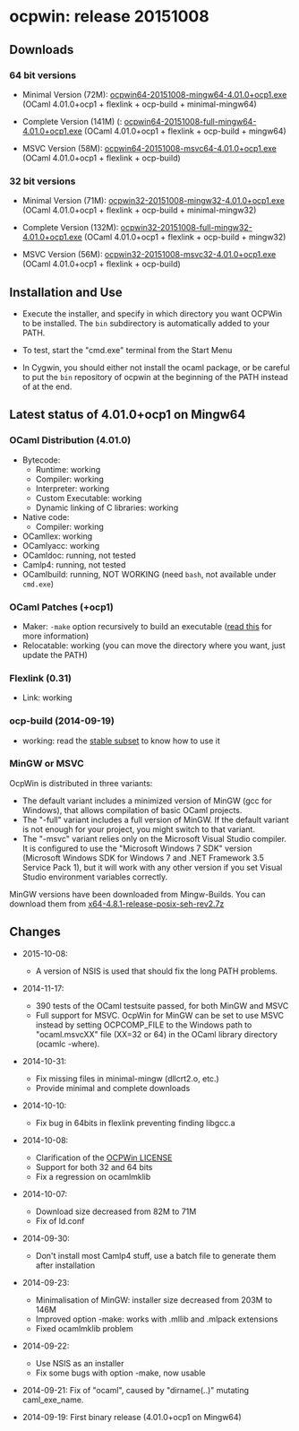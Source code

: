 # ocpwin: release 20151008

## Downloads

### 64 bit versions

* Minimal Version (72M): [ocpwin64-20151008-mingw64-4.01.0+ocp1.exe](http://www.ocamlpro.com/pub/ocpwin/ocpwin-builds/ocpwin64/ocpwin64-20151008-mingw64-4.01.0+ocp1.exe)
   (OCaml 4.01.0+ocp1 + flexlink + ocp-build + minimal-mingw64)

* Complete Version (141M) (: [ocpwin64-20151008-full-mingw64-4.01.0+ocp1.exe](http://www.ocamlpro.com/pub/ocpwin/ocpwin-builds/ocpwin64/ocpwin64-20151008-full-mingw64-4.01.0+ocp1.exe)
   (OCaml 4.01.0+ocp1 + flexlink + ocp-build + mingw64)

* MSVC Version (58M): [ocpwin64-20151008-msvc64-4.01.0+ocp1.exe](http://www.ocamlpro.com/pub/ocpwin/ocpwin-builds/ocpwin64/ocpwin64-20151008-msvc64-4.01.0+ocp1.exe)
   (OCaml 4.01.0+ocp1 + flexlink + ocp-build)

### 32 bit versions

* Minimal Version (71M): [ocpwin32-20151008-mingw32-4.01.0+ocp1.exe](http://www.ocamlpro.com/pub/ocpwin/ocpwin-builds/ocpwin32/ocpwin32-20151008-mingw32-4.01.0+ocp1.exe)
   (OCaml 4.01.0+ocp1 + flexlink + ocp-build + minimal-mingw32)

* Complete Version (132M): [ocpwin32-20151008-full-mingw32-4.01.0+ocp1.exe](http://www.ocamlpro.com/pub/ocpwin/ocpwin-builds/ocpwin32/ocpwin32-20151008-full-mingw32-4.01.0+ocp1.exe)
   (OCaml 4.01.0+ocp1 + flexlink + ocp-build + mingw32)

* MSVC Version (56M): [ocpwin32-20151008-msvc32-4.01.0+ocp1.exe](http://www.ocamlpro.com/pub/ocpwin/ocpwin-builds/ocpwin32/ocpwin32-20151008-msvc32-4.01.0+ocp1.exe)
   (OCaml 4.01.0+ocp1 + flexlink + ocp-build)

## Installation and Use

* Execute the installer, and specify in which directory you want
OCPWin to be installed. The `bin` subdirectory is automatically added
to your PATH.

* To test, start the "cmd.exe" terminal from the Start Menu

* In Cygwin, you should either not install the ocaml package, or be
careful to put the `bin` repository of ocpwin at the beginning of the
PATH instead of at the end.

## Latest status of 4.01.0+ocp1 on Mingw64

### OCaml Distribution (4.01.0)
* Bytecode:
  * Runtime: working
  * Compiler: working
  * Interpreter: working
  * Custom Executable: working
  * Dynamic linking of C libraries: working
* Native code:
  * Compiler: working
* OCamllex: working
* OCamlyacc: working
* OCamldoc: running, not tested
* Camlp4: running, not tested
* OCamlbuild: running, NOT WORKING (need `bash`, not available under `cmd.exe`)

### OCaml Patches (+ocp1)

* Maker: `-make` option recursively to build an executable 
  ([read this](https://github.com/OCamlPro/ocpwin-distrib/blob/master/Usage/Readme.md)
   for more information)
* Relocatable: working (you can move the directory where you want, just
update the PATH)


### Flexlink (0.31)
* Link: working

### ocp-build (2014-09-19)
* working: read the [stable subset](https://github.com/OCamlPro/ocpwin-distrib/blob/master/ocp-build/minimal.md) to know how to use it

### MinGW or MSVC

OcpWin is distributed in three variants:
* The default variant includes a minimized version of MinGW (gcc for
Windows), that allows compilation of basic OCaml projects.
* The "-full" variant includes a full version of MinGW. If the default
variant is not enough for your project, you might switch to that
variant.
* The "-msvc" variant relies only on the Microsoft Visual Studio
compiler. It is configured to use the "Microsoft Windows 7 SDK"
version (Microsoft Windows SDK for Windows 7 and .NET Framework 3.5
Service Pack 1), but it will work with any other version if you set
Visual Studio environment variables correctly.

MinGW versions have been downloaded from Mingw-Builds. You can
 download them from
 [x64-4.8.1-release-posix-seh-rev2.7z](http://www.ocamlpro.com/pub/ocpwin/mingw-builds/)

## Changes

* 2015-10-08:
  * A version of NSIS is used that should fix the long PATH problems.

* 2014-11-17:
  * 390 tests of the OCaml testsuite passed, for both MinGW and MSVC
  * Full support for MSVC. OcpWin for MinGW can be set to use MSVC instead
    by setting OCPCOMP_FILE to the Windows path to 
    "ocaml.msvcXX" file (XX=32 or 64) in the OCaml library directory
    (ocamlc -where).

* 2014-10-31:
  * Fix missing files in minimal-mingw (dllcrt2.o, etc.)
  * Provide minimal and complete downloads

* 2014-10-10:
  * Fix bug in 64bits in flexlink preventing finding libgcc.a

* 2014-10-08:
  * Clarification of the [OCPWin LICENSE](https://github.com/OCamlPro/ocpwin-distrib/blob/master/LICENSE.ocpwin.v1)
  * Support for both 32 and 64 bits
  * Fix a regression on ocamlmklib

* 2014-10-07:
  * Download size decreased from 82M to 71M
  * Fix of ld.conf

* 2014-09-30:
  * Don't install most Camlp4 stuff, use a batch file to generate them after
    installation

* 2014-09-23:
  * Minimalisation of MinGW: installer size decreased from 203M to 146M
  * Improved option -make: works with .mllib and .mlpack extensions
  * Fixed ocamlmklib problem

* 2014-09-22: 
  * Use NSIS as an installer
  * Fix some bugs with option -make, now usable
* 2014-09-21: Fix of "ocaml", caused by "dirname(..)" mutating caml_exe_name.
* 2014-09-19: First binary release (4.01.0+ocp1 on Mingw64)

  
